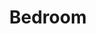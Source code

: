 ---
title: Bedroom
description: A bit of nature in the bedroom - leafy and fresh.
year: 2018
image-path: /images/bedroom4.jpg
---